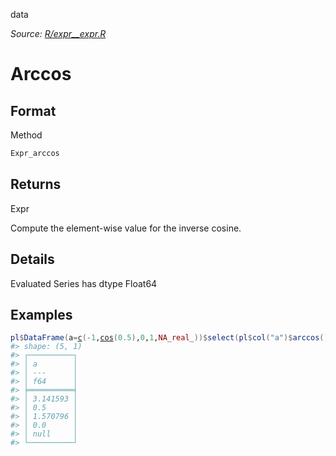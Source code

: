 data

*Source: [R/expr__expr.R](https://github.com/pola-rs/r-polars/tree/main/R/expr__expr.R)*

# Arccos

## Format

Method

```r
Expr_arccos
```

## Returns

Expr

Compute the element-wise value for the inverse cosine.

## Details

Evaluated Series has dtype Float64

## Examples

<pre class='r-example'><code><span class='r-in'><span><span class='va'>pl</span><span class='op'>$</span><span class='fu'>DataFrame</span><span class='op'>(</span>a<span class='op'>=</span><span class='fu'><a href='https://rdrr.io/r/base/c.html'>c</a></span><span class='op'>(</span><span class='op'>-</span><span class='fl'>1</span>,<span class='fu'><a href='https://rdrr.io/r/base/Trig.html'>cos</a></span><span class='op'>(</span><span class='fl'>0.5</span><span class='op'>)</span>,<span class='fl'>0</span>,<span class='fl'>1</span>,<span class='cn'>NA_real_</span><span class='op'>)</span><span class='op'>)</span><span class='op'>$</span><span class='fu'>select</span><span class='op'>(</span><span class='va'>pl</span><span class='op'>$</span><span class='fu'>col</span><span class='op'>(</span><span class='st'>"a"</span><span class='op'>)</span><span class='op'>$</span><span class='fu'>arccos</span><span class='op'>(</span><span class='op'>)</span><span class='op'>)</span></span></span>
<span class='r-out co'><span class='r-pr'>#&gt;</span> shape: (5, 1)</span>
<span class='r-out co'><span class='r-pr'>#&gt;</span> ┌──────────┐</span>
<span class='r-out co'><span class='r-pr'>#&gt;</span> │ a        │</span>
<span class='r-out co'><span class='r-pr'>#&gt;</span> │ ---      │</span>
<span class='r-out co'><span class='r-pr'>#&gt;</span> │ f64      │</span>
<span class='r-out co'><span class='r-pr'>#&gt;</span> ╞══════════╡</span>
<span class='r-out co'><span class='r-pr'>#&gt;</span> │ 3.141593 │</span>
<span class='r-out co'><span class='r-pr'>#&gt;</span> │ 0.5      │</span>
<span class='r-out co'><span class='r-pr'>#&gt;</span> │ 1.570796 │</span>
<span class='r-out co'><span class='r-pr'>#&gt;</span> │ 0.0      │</span>
<span class='r-out co'><span class='r-pr'>#&gt;</span> │ null     │</span>
<span class='r-out co'><span class='r-pr'>#&gt;</span> └──────────┘</span>
 </code></pre>